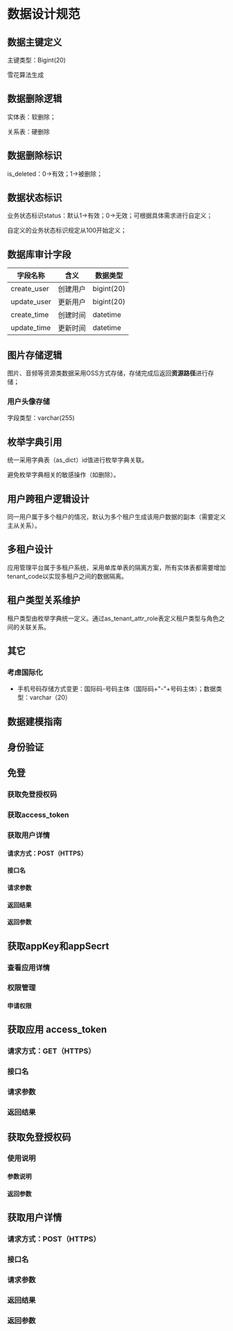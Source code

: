 # 数据设计规范

## 数据主键定义

主键类型：Bigint(20)

雪花算法生成

## 数据删除逻辑

实体表：软删除；

关系表：硬删除

## 数据删除标识

is_deleted：0->有效；1->被删除；

## 数据状态标识

业务状态标识status：默认1->有效；0->无效；可根据具体需求进行自定义；

自定义的业务状态标识规定从100开始定义；

## 数据库审计字段

| 字段名称    | 含义     | 数据类型   |
| ----------- | -------- | ---------- |
| create_user | 创建用户 | bigint(20) |
| update_user | 更新用户 | bigint(20) |
| create_time | 创建时间 | datetime   |
| update_time | 更新时间 | datetime   |

## 图片存储逻辑

图片、音频等资源类数据采用OSS方式存储，存储完成后返回**资源路径**进行存储；

### 用户头像存储

字段类型：varchar(255)

## 枚举字典引用

统一采用字典表（as_dict）id值进行枚举字典关联。

避免枚举字典相关的敏感操作（如删除）。

## 用户跨租户逻辑设计

同一用户属于多个租户的情况，默认为多个租户生成该用户数据的副本（需要定义主从关系）。

## 多租户设计

应用管理平台属于多租户系统，采用单库单表的隔离方案，所有实体表都需要增加tenant_code以实现多租户之间的数据隔离。

## 租户类型关系维护

租户类型由枚举字典统一定义。通过as_tenant_attr_role表定义租户类型与角色之间的关联关系。

## 其它

### 考虑国际化

- 手机号码存储方式变更：国际码-号码主体（国际码+"-"+号码主体）；数据类型：varchar（20）

  



## 数据建模指南
## 身份验证



## 免登
### 获取免登授权码
### 获取access_token
### 获取用户详情
#### 请求⽅式：POST（HTTPS）
#### 接口名
#### 请求参数
#### 返回结果
#### 返回参数

## 获取appKey和appSecrt
### 查看应用详情
### 权限管理
#### 申请权限

## 获取应用 access_token
### 请求方式：GET（HTTPS）
### 接口名
### 请求参数
### 返回结果

## 获取免登授权码
### 使用说明
#### 参数说明
#### 返回参数

## 获取用户详情
### 请求⽅式：POST（HTTPS）
### 接口名
### 请求参数
### 返回结果
### 返回参数

